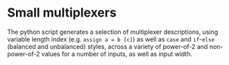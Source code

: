 # Small multiplexers

The python script generates a selection of multiplexer descriptions, using variable 
length index (e.g. `assign a = b [c]`) as well as `case` and `if`-`else` (balanced
and unbalanced) styles, across a variety of power-of-2 and non-power-of-2 values
for a number of inputs, as well as input width.
